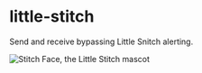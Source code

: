 # little-stitch
Send and receive bypassing Little Snitch alerting.


![Stitch Face, the Little Stitch mascot](https://i.ytimg.com/vi/Oq5u07Rs9Ac/maxresdefault.jpg)
